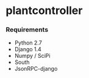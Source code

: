plantcontroller
===============

### Requirements
- Python 2.7
- Django 1.4
- Numpy / SciPi
- South
- JsonRPC-django
